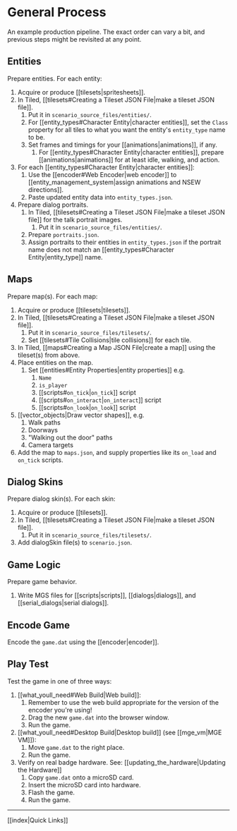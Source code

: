 # General Process

An example production pipeline. The exact order can vary a bit, and previous steps might be revisited at any point.

## Entities

Prepare entities. For each entity:

1. Acquire or produce [[tilesets|spritesheets]].
2. In Tiled, [[tilesets#Creating a Tileset JSON File|make a tileset JSON file]].
	1. Put it in `scenario_source_files/entities/`.
	2. For [[entity_types#Character Entity|character entities]], set the `Class` property for all tiles to what you want the entity's `entity_type` name to be.
	3. Set frames and timings for your [[animations|animations]], if any.
		1. For [[entity_types#Character Entity|character entities]], prepare [[animations|animations]] for at least idle, walking, and action.
3. For each [[entity_types#Character Entity|character entities]]:
	1. Use the [[encoder#Web Encoder|web encoder]] to [[entity_management_system|assign animations and NSEW directions]].
	2. Paste updated entity data into `entity_types.json`.
4. Prepare dialog portraits.
	1. In Tiled, [[tilesets#Creating a Tileset JSON File|make a tileset JSON file]] for the talk portrait images.
		1. Put it in `scenario_source_files/entities/`.
	2. Prepare `portraits.json`.
	3. Assign portraits to their entities in `entity_types.json` if the portrait name does not match an [[entity_types#Character Entity|entity_type]] name.

## Maps

Prepare map(s). For each map:

1. Acquire or produce [[tilesets|tilesets]].
2. In Tiled, [[tilesets#Creating a Tileset JSON File|make a tileset JSON file]].
	1. Put it in `scenario_source_files/tilesets/`.
	2. Set [[tilesets#Tile Collisions|tile collisions]] for each tile.
3. In Tiled, [[maps#Creating a Map JSON File|create a map]] using the tileset(s) from above.
4. Place entities on the map.
	1. Set [[entities#Entity Properties|entity properties]] e.g.
		1. `Name`
		2. `is_player`
		3. [[scripts#`on_tick`|`on_tick`]] script
		4. [[scripts#`on_interact`|`on_interact`]] script
		5. [[scripts#`on_look`|`on_look`]] script
5. [[vector_objects|Draw vector shapes]], e.g.
	1. Walk paths
	2. Doorways
	3. "Walking out the door" paths
	4. Camera targets
6. Add the map to `maps.json`, and supply properties like its `on_load` and `on_tick` scripts.

## Dialog Skins

Prepare dialog skin(s). For each skin:

1. Acquire or produce [[tilesets]].
2. In Tiled, [[tilesets#Creating a Tileset JSON File|make a tileset JSON file]].
	1. Put it in `scenario_source_files/tilesets/`.
3. Add dialogSkin file(s) to `scenario.json`.

## Game Logic

Prepare game behavior.

1. Write MGS files for [[scripts|scripts]], [[dialogs|dialogs]], and [[serial_dialogs|serial dialogs]].

## Encode Game

Encode the `game.dat` using the [[encoder|encoder]].

## Play Test

Test the game in one of three ways:

1. [[what_youll_need#Web Build|Web build]]:
	1. Remember to use the web build appropriate for the version of the encoder you're using!
	2. Drag the new `game.dat` into the browser window.
	3. Run the game.
2. [[what_youll_need#Desktop Build|Desktop build]] (see [[mge_vm|MGE VM]]):
	1. Move `game.dat` to the right place.
	2. Run the game.
3. Verify on real badge hardware. See: [[updating_the_hardware|Updating the Hardware]]
	1. Copy `game.dat` onto a microSD card.
	2. Insert the microSD card into hardware.
	3. Flash the game.
	4. Run the game.

---

[[index|Quick Links]]